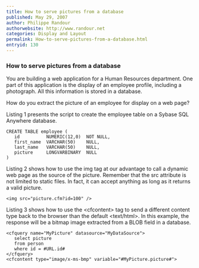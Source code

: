 ```yaml
---
title: How to serve pictures from a database
published: May 29, 2007
author: Philippe Randour
authorwebsite: http://www.randour.net
categories: Display and Layout
permalink: How-to-serve-pictures-from-a-database.html
entryid: 130
---
```


<h3>How to serve pictures from a database</h3>

<p>
You are building a web application for a Human Resources department. One part of this application is the display of an employee profile, including a photograph. All this information is stored in a database. 
</p>

<p>
How do you extract the picture of an employee for display on a web page?
</p>

<p>
Listing 1 presents the script to create the employee table on a Sybase SQL Anywhere database.
</p>

<pre><code class="language-markup">CREATE TABLE employee (
   id          NUMERIC(12,0)  NOT NULL,
   first_name  VARCHAR(50)    NULL,
   last_name   VARCHAR(50)    NULL,
   picture     LONGVARBINARY  NULL
)
</code></pre>

<p>
Listing 2 shows how to use the img tag at our advantage to call a dynamic web page as the source of the picture. Remember that the src attribute is not limited to static files. In fact, it can accept anything as long as it returns a valid picture.
</p>

<pre><code class="language-markup">&lt;img src=&quot;picture.cfm?id=100&quot; /&gt;
</code></pre>

<p>
Listing 3 shows how to use the &lt;cfcontent&gt; tag to send a different content type back to the browser than the default &lt;text/html&gt;. In this example, the response will be a bitmap image extracted from a BLOB field in a database.
</p>

<pre><code class="language-markup">&lt;cfquery name=&quot;MyPicture&quot; datasource=&quot;MyDataSource&quot;&gt;
   select picture
   from person
   where id = #URL.id#
&lt;/cfquery&gt;
&lt;cfcontent type=&quot;image/x-ms-bmp&quot; variable=&quot;#MyPicture.picture#&quot;&gt; 
</code></pre>

